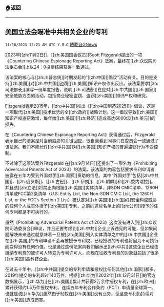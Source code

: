 ###  [:house:返回](README.md)
---


## 美国立法会瞄准中共相关企业的专利
`11/10/2023 12:21 AM UTC Y.M.O` [轉載自GNews](https://gnews.org/articles/1952528)

2023年[[zh:11月2日]]，[[zh:美国国会议员]]Scott Fitzgerald提出的一项《Countering Chinese Espionage Reporting Act》法案，最终在[[zh:众议院司法委员会]]上以24：0投票结果获得一致通过。

该法案的核心与[[zh:川普总统]]时期发起的“[[zh:中国]]倡议”活动有关。目的是支持[[zh:美国]]对[[zh:中共国]]盗窃[[zh:美国]]知识产权作出反应。该法案要求[[zh:司法部长]]编写一份年度报告，说明[[zh:司法部]]在应对[[zh:中共国]][[zh:国家]]安全威胁方面的活动，包括商业秘密盗窃、盗窃[[zh:美国]]知识产权和研究。

Fitzgerald表示2015年，[[zh:中共国]]推出《[[zh:中国制造2025]]》倡议，这是一项取代[[zh:美国]]技术优势的全[[zh:政府]]战略计划。这一倡议导致[[zh:美国]]知识产权盗窃激增，每年给[[zh:美国]][[zh:经济]]造成高达6000亿[[zh:美元]]的损失。

在《Countering Chinese Espionage Reporting Act》获得通过后，Fitzgerald表示自己的法案是对当前威胁的关键回应，很自豪看到同事们在委员会一致通过了该法案。我们不能允许[[zh:中共国]]对[[zh:美国]]知识产权的普遍盗窃行为不受控制。

不过除了这项法案外Fitzgerald 在[[zh:9月14日]]还提出了一项名为《Prohibiting Adversarial Patents Act of 2023》的法案。该法案的内容包括要求专利申请者披露在五年内受到外国对手[[zh:国家]]资助的信息，其中“外国对手”包括[[zh:中共国]]、[[zh:俄罗斯]]、[[zh:古巴]]、[[zh:伊朗]]、[[zh:朝鲜]]和[[zh:委内瑞拉]]。并且该[[zh:立法]]将禁止向根据[[zh:美国]]实体清单、非SDN CMIC清单、1260H清单或FCC第2条清单（U.S. Entity List, the Non-SDN CMIC List, the 1260H List, or the FCC’s Section 2 List）被认定对[[zh:美国]][[zh:国家]]安全构成威胁的任何个人或实体授予[[zh:美国]]专利。之前向这些名单上的[[zh:公司]]授予的任何专利都是不可执行的。

虽然《Prohibiting Adversarial Patents Act of 2023》这次没有进入到[[zh:众议院司法委员会]]审议，并且还要考虑到[[zh:中共]]企业上诉违宪的可能，但如果问题解决未来通过就意味着一旦被[[zh:美国]]列入实体清单之中的[[zh:中共国]]企业在[[zh:美国]]的专利申请不会再被授予专利权，已经授权的专利也将因为不可执行而变得没有任何价值。也是通过这份法案向我们展示出[[zh:中共]]这些企业已经由缴纳专利费的被许可人转变为专利许可人，而现在征收专利费的对象就包括了很多[[zh:美国]]高科技企业。

在过去十年中，[[zh:中共国]]提交的专利申请和授权比任何其他[[zh:国家]]都多，2019年提交的专利超过140万件。根据[[zh:华为]]2022年[[zh:12月31日]]的官方数据显示，[[zh:华为]]在[[zh:美国]]累计共获得2万余件授权专利，在[[zh:欧洲]]累计获得约1.5万件授权专利。连续五年专利合作条约（PCT）申请量全球第一。也就是说[[zh:华为]]虽然由于制裁在[[zh:美国]]没有业务，但这些专利仍持续对[[zh:美国]]造成伤害。
